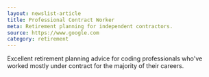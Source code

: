 ```yaml
---
layout: newslist-article
title: Professional Contract Worker
meta: Retirement planning for independent contractors.
source: https://www.google.com
category: retirement
---
```


Excellent retirement planning advice for coding professionals who've worked mostly under contract for the majority of their careers.